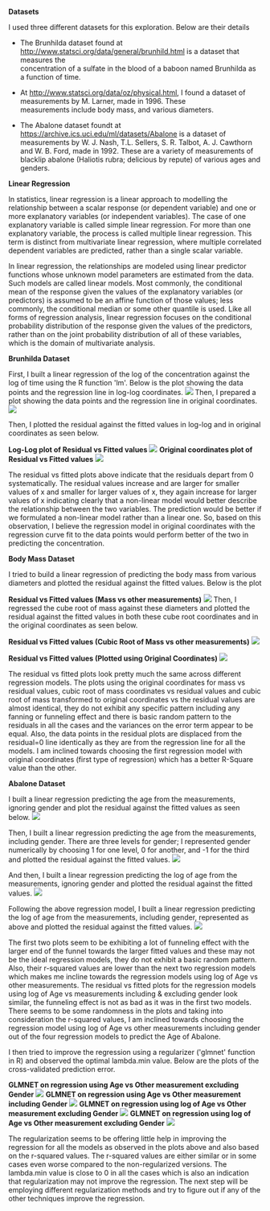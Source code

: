**Datasets**

I used three different datasets for this exploration. Below are their details

+ The Brunhilda dataset found at http://www.statsci.org/data/general/brunhild.html is a dataset that measures the  
  concentration of a sulfate in the blood of a baboon named Brunhilda as a function of time.
  
+ At http://www.statsci.org/data/oz/physical.html, I found a dataset of measurements by M. Larner, made in 1996. These  
  measurements include body mass, and various diameters.
  
+ The Abalone dataset foundt at https://archive.ics.uci.edu/ml/datasets/Abalone is a dataset of measurements by W. J. Nash, 
  T.L. Sellers, S. R. Talbot, A. J. Cawthorn and W. B. Ford, made in 1992. These are a variety of measurements of blacklip 
  abalone (Haliotis rubra; delicious by repute) of various ages and genders.
  
**Linear Regression**

In statistics, linear regression is a linear approach to modelling the relationship between a scalar response (or dependent variable) and one or more explanatory variables (or independent variables). The case of one explanatory variable is called simple linear regression. For more than one explanatory variable, the process is called multiple linear regression. This term is distinct from multivariate linear regression, where multiple correlated dependent variables are predicted, rather than a single scalar variable.

In linear regression, the relationships are modeled using linear predictor functions whose unknown model parameters are estimated from the data. Such models are called linear models. Most commonly, the conditional mean of the response given the values of the explanatory variables (or predictors) is assumed to be an affine function of those values; less commonly, the conditional median or some other quantile is used. Like all forms of regression analysis, linear regression focuses on the conditional probability distribution of the response given the values of the predictors, rather than on the joint probability distribution of all of these variables, which is the domain of multivariate analysis.

**Brunhilda Dataset**

First, I built a linear regression of the log of the concentration against the log of time using the R function 'lm'. Below is the plot showing the data points and the regression line in log-log coordinates.
<img src="Images-and-plots/pic1.png">
Then, I prepared a plot showing the data points and the regression line in original coordinates.
<img src="Images-and-plots/pic2.png">

Then, I plotted the residual against the fitted values in log-log and in original coordinates as seen below.

**Log-Log plot of Residual vs Fitted values**
<img src="Images-and-plots/pic3.png">
**Original coordinates plot of Residual vs Fitted values**
<img src="Images-and-plots/pic4.png">

The residual vs fitted plots above indicate that the residuals depart from 0 systematically. The residual values increase and are larger for smaller values of x and smaller for larger values of x, they again increase for larger values of x indicating clearly that a non-linear model would better describe the relationship between the two variables. The prediction would be better if we formulated a non-linear model rather than a linear one. So, based on this observation, I believe the regression model in original coordinates with the regression curve fit to the data points would perform better of the two in predicting the concentration.

**Body Mass Dataset**

I tried to build a linear regression of predicting the body mass from various diameters and plotted the residual against the fitted values. Below is the plot

**Residual vs Fitted values (Mass vs other measurements)**
<img src="Images-and-plots/pic5.png">
Then, I regressed the cube root of mass against these diameters and plotted the residual against the fitted values in both these cube root coordinates and in the original coordinates as seen below.

**Residual vs Fitted values (Cubic Root of Mass vs other measurements)**
<img src="Images-and-plots/pic6.png">

**Residual vs Fitted values (Plotted using Original Coordinates)**
<img src="Images-and-plots/pic7.png">

The residual vs fitted plots look pretty much the same across different regression models. The plots using the original coordinates for mass vs residual values, cubic root of mass coordinates vs residual values and cubic root of mass transformed to original coordinates vs the residual values are almost identical, they do not exhibit any specific pattern including any fanning or funneling effect and there is basic random pattern to the residuals in all the cases and the variances on the error term appear to be equal. Also, the data points in the residual plots are displaced from the residual=0 line identically as they are from the regression line for all the models. I am inclined towards choosing the first regression model with original coordinates (first type of regression) which has a better R-Square value than the other.

**Abalone Dataset**

I built a linear regression predicting the age from the measurements, ignoring gender and plot the residual against the fitted values as seen below.
<img src="Images-and-plots/pic8.png">

Then, I built a linear regression predicting the age from the measurements, including gender. There are three levels for gender; I represented gender numerically by choosing 1 for one level, 0 for another, and -1 for the third and plotted the residual against the fitted values.
<img src="Images-and-plots/pic9.png">

And then, I built a linear regression predicting the log of age from the measurements, ignoring gender and plotted the residual against the fitted values.
<img src="Images-and-plots/pic10.png">

Following the above regression model, I built a linear regression predicting the log of age from the measurements,
including gender, represented as above and plotted the residual against the fitted values.
<img src="Images-and-plots/pic11.png">

The first two plots seem to be exhibiting a lot of funneling effect with the larger end of the funnel towards the larger fitted values and these may not be the ideal regression models, they do not exhibit a basic random pattern. Also, their r-squared values are lower than the next two regression models which makes me incline towards the regression models using log of Age vs other measurements. The residual vs fitted plots for the regression models using log of Age vs measurements including & excluding gender look similar, the funneling effect is not as bad as it was in the first two models. There seems to be some randomness in the plots and taking into consideration the r-squared values, I am inclined towards choosing the regression model using log of Age vs other measurements including gender out of the four regression models to predict the Age of Abalone.

I then tried to improve the regression using a regularizer ('glmnet' function in R) and observed the optimal lambda.min value. Below are the plots of the cross-validated prediction error.

**GLMNET on regression using Age vs Other measurement excluding Gender**
<img src="Images-and-plots/pic12.png">
**GLMNET on regression using Age vs Other measurement including Gender**
<img src="Images-and-plots/pic13.png">
**GLMNET on regression using log of Age vs Other measurement excluding Gender**
<img src="Images-and-plots/pic14.png">
**GLMNET on regression using log of Age vs Other measurement excluding Gender**
<img src="Images-and-plots/pic15.png">

The regularization seems to be offering little help in improving the regression for all the models as observed in the plots above and also based on the r-squared values. The r-squared values are either similar or in some cases even worse compared to the non-regularized versions. The lambda.min value is close to 0 in all the cases which is also an indication that regularization may not improve the regression. The next step will be employing different regularization methods and try to figure out if any of the other techniques improve the regression.
